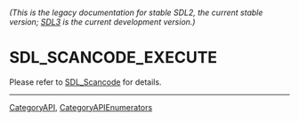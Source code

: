 ###### (This is the legacy documentation for stable SDL2, the current stable version; [SDL3](https://wiki.libsdl.org/SDL3/) is the current development version.)
# SDL_SCANCODE_EXECUTE

Please refer to [SDL_Scancode](SDL_Scancode) for details.

----
[CategoryAPI](CategoryAPI), [CategoryAPIEnumerators](CategoryAPIEnumerators)

